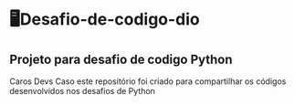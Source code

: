 # 🖥Desafio-de-codigo-dio
## Projeto para desafio de codigo Python
Caros Devs Caso este repositório foi criado para compartilhar os códigos desenvolvidos nos desafios de Python
